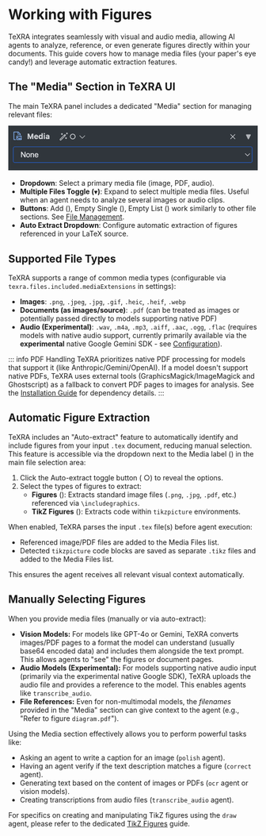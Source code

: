 # Working with Figures

TeXRA integrates seamlessly with visual and audio media, allowing AI agents to analyze, reference, or even generate figures directly within your documents. This guide covers how to manage media files (your paper's eye candy!) and leverage automatic extraction features.

## The "Media" Section in TeXRA UI

The main TeXRA panel includes a dedicated "Media" section for managing relevant files:

![Media Section UI Placeholder](/images/media-section.png)

- **Dropdown**: Select a primary media file (image, PDF, audio).
- **Multiple Files Toggle (`▼`)**: Expand to select multiple media files. Useful when an agent needs to analyze several images or audio clips.
- **Buttons**: Add (<i class="codicon codicon-add"></i>), Empty Single (<i class="codicon codicon-close"></i>), Empty List (<i class="codicon codicon-trash"></i>) work similarly to other file sections. See [File Management](./file-management.md).
- **Auto Extract Dropdown**: Configure automatic extraction of figures referenced in your LaTeX source.

## Supported File Types

TeXRA supports a range of common media types (configurable via `texra.files.included.mediaExtensions` in settings):

- **Images**: `.png`, `.jpeg`, `.jpg`, `.gif`, `.heic`, `.heif`, `.webp`
- **Documents (as images/source)**: `.pdf` (can be treated as images or potentially passed directly to models supporting native PDF)
- **Audio (Experimental)**: `.wav`, `.m4a`, `.mp3`, `.aiff`, `.aac`, `.ogg`, `.flac` (requires models with native audio support, currently primarily available via the **experimental** native Google Gemini SDK - see [Configuration](./configuration.md)).

::: info PDF Handling
TeXRA prioritizes native PDF processing for models that support it (like Anthropic/Gemini/OpenAI). If a model doesn't support native PDFs, TeXRA uses external tools (GraphicsMagick/ImageMagick and Ghostscript) as a fallback to convert PDF pages to images for analysis. See the [Installation Guide](./installation.md) for dependency details.
:::

## Automatic Figure Extraction

TeXRA includes an "Auto-extract" feature to automatically identify and include figures from your input `.tex` document, reducing manual selection. This feature is accessible via the dropdown next to the Media label (<i class="codicon codicon-file-media"></i>) in the main file selection area:

1.  Click the Auto-extract toggle button (<i class="codicon codicon-wand"></i> ○<i class="codicon codicon-chevron-down"></i>) to reveal the options.
2.  Select the types of figures to extract:
    - **Figures** (<i class="codicon codicon-file-media"></i>): Extracts standard image files (`.png`, `.jpg`, `.pdf`, etc.) referenced via `\includegraphics`.
    - **TikZ Figures** (<i class="codicon codicon-file-code"></i>): Extracts code within `tikzpicture` environments.

When enabled, TeXRA parses the input `.tex` file(s) before agent execution:

- Referenced image/PDF files are added to the Media Files list.
- Detected `tikzpicture` code blocks are saved as separate `.tikz` files and added to the Media Files list.

This ensures the agent receives all relevant visual context automatically.

## Manually Selecting Figures

When you provide media files (manually or via auto-extract):

- **Vision Models:** For models like GPT-4o or Gemini, TeXRA converts images/PDF pages to a format the model can understand (usually base64 encoded data) and includes them alongside the text prompt. This allows agents to "see" the figures or document pages.
- **Audio Models (Experimental):** For models supporting native audio input (primarily via the experimental native Google SDK), TeXRA uploads the audio file and provides a reference to the model. This enables agents like `transcribe_audio`.
- **File References:** Even for non-multimodal models, the _filenames_ provided in the "Media" section can give context to the agent (e.g., "Refer to figure `diagram.pdf`").

Using the Media section effectively allows you to perform powerful tasks like:

- Asking an agent to write a caption for an image (`polish` agent).
- Having an agent verify if the text description matches a figure (`correct` agent).
- Generating text based on the content of images or PDFs (`ocr` agent or vision models).
- Creating transcriptions from audio files (`transcribe_audio` agent).

For specifics on creating and manipulating TikZ figures using the `draw` agent, please refer to the dedicated [TikZ Figures](./tikz-figures.md) guide.
